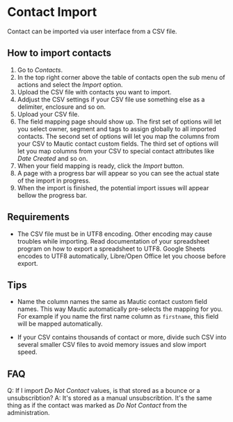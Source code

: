 # Contact Import

Contact can be imported via user interface from a CSV file.

## How to import contacts

1. Go to *Contacts*.
2. In the top right corner above the table of contacts open the sub menu of actions and select the *Import* option.
3. Upload the CSV file with contacts you want to import.
4. Addjust the CSV settings if your CSV file use something else as a delimiter, enclosure and so on.
5. Upload your CSV file.
6. The field mapping page should show up. The first set of options will let you select owner, segment and tags to assign globally to all imported contacts. The second set of options will let you map the columns from your CSV to Mautic contact custom fields. The third set of options will let you map columns from your CSV to special contact attributes like *Date Created* and so on.
7. When your field mapping is ready, click the *Import* button.
8. A page with a progress bar will appear so you can see the actual state of the import in progress.
9. When the import is finished, the potential import issues will appear bellow the progress bar.

## Requirements

- The CSV file must be in UTF8 encoding. Other encoding may cause troubles while importing. Read documentation of your spreadsheet program on how to export a spreadsheet to UTF8. Google Sheets encodes to UTF8 automatically, Libre/Open Office let you choose before export.

## Tips

- Name the column names the same as Mautic contact custom field names. This way Mautic automatically pre-selects the mapping for you. For example if you name the first name column as `firstname`, this field will be mapped automatically.

- If your CSV contains thousands of contact or more, divide such CSV into several smaller CSV files to avoid memory issues and slow import speed.

## FAQ

Q: If I import *Do Not Contact* values, is that stored as a bounce or a unsubscribtion?
A: It's stored as a manual unsubscribtion. It's the same thing as if the contact was marked as *Do Not Contact* from the administration.
